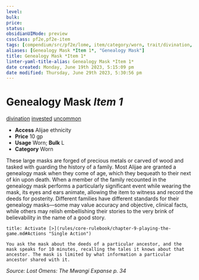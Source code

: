```yaml
---
level:
bulk:
price:
status:
obsidianUIMode: preview
cssclass: pf2e,pf2e-item
tags: [compendium/src/pf2e/lome, item/category/worn, trait/divination, trait/invested, trait/uncommon]
aliases: [Genealogy Mask *Item 1*, "Genealogy Mask"]
title: Genealogy Mask *Item 1*
linter-yaml-title-alias: Genealogy Mask *Item 1*
date created: Monday, June 19th 2023, 5:15:09 pm
date modified: Thursday, June 29th 2023, 5:30:56 pm
---
```


# Genealogy Mask *Item 1*

[divination](rules/traits/divination.md) [invested](rules/traits/invested.md) [uncommon](rules/traits/uncommon.md)  

- **Access** Alijae ethnicity
- **Price** 10 gp
- **Usage** Worn; **Bulk** L
- **Category** Worn

These large masks are forged of precious metals or carved of wood and tasked with guarding the history of a family. Most Alijae are granted a genealogy mask when they come of age, which they bequeath to their next of kin upon death. When a member of the family recounted in the genealogy mask performs a particularly significant event while wearing the mask, its eyes and ears animate, allowing the item to witness and record the deeds for posterity. Different families have different standards for their genealogy masks—some may value accuracy and objective, clinical facts, while others may relish embellishing their stories to the very brink of believability in the name of a good story.

```ad-embed-ability
title: Activate [>](rules/core-rulebook/chapter-9-playing-the-game.md#Actions "Single Action")

You ask the mask about the deeds of a particular ancestor, and the mask speaks for 10 minutes, recalling the tales it knows about that ancestor. The mask is limited by what information a particular ancestor shared with it.
```

*Source: Lost Omens: The Mwangi Expanse p. 34*
